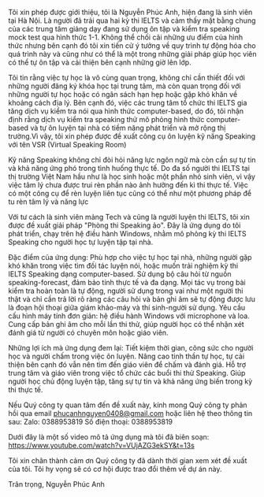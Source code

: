 Tôi xin phép được giới thiệu, tôi là Nguyễn Phúc Anh, hiện đang là sinh viên tại Hà Nội. Là người đã trải qua hai kỳ thi IELTS và cảm thấy mặt bằng chung của các trung tâm giảng dạy đang sử dụng ôn tập và kiểm tra speaking mock test qua hình thức 1-1. Không thể chối cãi những ưu điểm của hình thức nhưng bên cạnh đó tôi xin tiến cử ý tưởng về quy trình tự động hóa cho quá trình này và cũng như có thể là một trong những giải pháp giúp học viên có thể tự ôn tập và cải thiện bên cạnh những giờ lên lớp.

Tôi tin rằng việc tự học là vô cùng quan trọng, không chỉ cần thiết đối với những người đăng ký khóa học tại trung tâm, mà còn quan trọng đối với những người tự học hoặc có ngân sách hạn hẹp hoặc gặp khó khăn về khoảng cách địa lý. Bên cạnh đó, việc các trung tâm tổ chức thi IELTS gia tăng dịch vụ kiểm tra nói qua hình thức computer-based, do đó, tôi nhận định rằng dịch vụ kiểm tra speaking thử mô phỏng hình thức computer-based và tự ôn luyện tại nhà có tiềm năng phát triển và mở rộng thị trường.Vì vậy, tôi xin phép được đề xuất công cụ ôn luyện kỹ năng Speaking với tên VSR (Virtual Speaking Room)

Kỹ năng Speaking không chỉ đòi hỏi năng lực ngôn ngữ mà còn cần sự tự tin và khả năng ứng phó trong tình huống thực tế. Do đa số người thi IELTS tại thị trường Việt Nam hầu như là học sinh hoặc một phần nhỏ sinh viên, vì vậy việc tâm lý chưa được trui rèn phần nào ảnh hưởng đến kì thi thực tế. Việc có một công cụ để rèn luyện liên tục cũng có thể như một phương pháp để tu rèn tâm lý và năng lực

Với tư cách là sinh viên mảng Tech và cũng là người luyện thi IELTS, tôi xin được đề xuất giải pháp "Phòng thi Speaking ảo". Đây là ứng dụng do tôi phát triển, chạy trên hệ điều hành Windows, nhằm mô phỏng kỳ thi IELTS Speaking cho người học tự luyện tập tại nhà.

Đặc điểm của ứng dụng:
Phù hợp cho việc tự học tại nhà, những người gặp khó khăn trong việc tìm đối tác luyện nói, hoặc muốn trải nghiệm kỳ thi IELTS Speaking dạng computer-based.
Sử dụng bộ câu hỏi từ nguồn speaking-forecast, đảm bảo tính thực tế và đa dạng.
Mọi tác vụ trong bài kiểm tra hoàn toàn là tự động, người sử dụng trong vai như một người thi thật và chỉ cần trả lời rõ ràng các câu hỏi và bản ghi âm sẽ tự động được lưu là đoạn hội thoại giữa giám khảo-máy và thí sinh-người sử dụng. 
Yêu cầu cấu hình máy tính đơn giản: hệ điều hành Windows với microphone và loa.
Cung cấp bản ghi âm cho mỗi lần thi thử, giúp người học có thể nhận xét đánh giá từ người có chuyên môn hoặc giáo viên.

Những lợi ích mà ứng dụng đem lại:
Tiết kiệm thời gian, công sức cho người học và người chấm trong việc ôn luyện.
Nâng cao tinh thần tự học, tự cải thiện bên cạnh đó vẫn nên tìm đến giáo viên để chấm và đánh giá.
Hỗ trợ trung tâm và giáo viên trong việc tổ chức các buổi thi thử Speaking.
Giúp người học chủ động luyện tập, tăng sự tự tin và khả năng ứng biến trong kỳ thi thực tế.

Nếu Quý công ty quan tâm đến đề xuất này, kính mong Quý công ty phản hồi qua email phucanhnguyen0408@gmail.com hoặc liên hệ theo thông tin sau:
Zalo: 0388953819
Số điện thoại: 0388953819

Dưới đây là một số video mô tả ứng dụng mà tôi đã biên soạn: 
https://www.youtube.com/watch?v=VUjAZG3ekSY&t=13s

Tôi xin chân thành cảm ơn Quý công ty đã dành thời gian xem xét đề xuất của tôi. Tôi hy vọng sẽ có cơ hội được trao đổi thêm về dự án này.

Trân trọng,
Nguyễn Phúc Anh

